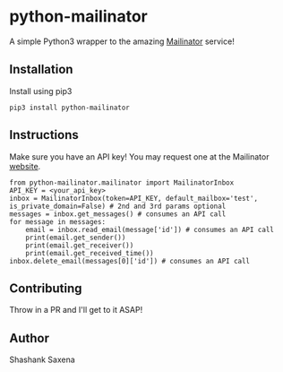 # python-mailinator
A simple Python3 wrapper to the amazing [Mailinator](https://www.mailinator.com) service!

## Installation
Install using pip3
```
pip3 install python-mailinator
```

## Instructions
Make sure you have an API key! You may request one at the Mailinator [website](https://www.mailinator.com/manyauth/teamsettings.jsp).
```
from python-mailinator.mailinator import MailinatorInbox
API_KEY = <your_api_key>
inbox = MailinatorInbox(token=API_KEY, default_mailbox='test', is_private_domain=False) # 2nd and 3rd params optional
messages = inbox.get_messages() # consumes an API call
for message in messages:
    email = inbox.read_email(message['id']) # consumes an API call
    print(email.get_sender())
    print(email.get_receiver())
    print(email.get_received_time())
inbox.delete_email(messages[0]['id']) # consumes an API call
```

## Contributing
Throw in a PR and I'll get to it ASAP!

## Author
Shashank Saxena
